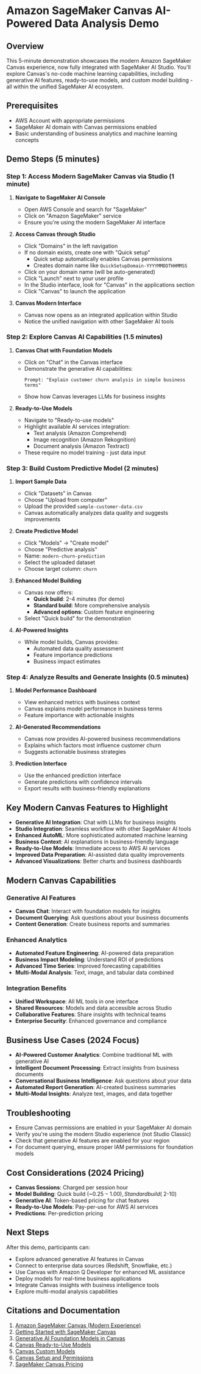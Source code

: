 # Amazon SageMaker Canvas AI-Powered Data Analysis Demo

## Overview
This 5-minute demonstration showcases the modern Amazon SageMaker Canvas experience, now fully integrated with SageMaker AI Studio. You'll explore Canvas's no-code machine learning capabilities, including generative AI features, ready-to-use models, and custom model building - all within the unified SageMaker AI ecosystem.

## Prerequisites
- AWS Account with appropriate permissions
- SageMaker AI domain with Canvas permissions enabled
- Basic understanding of business analytics and machine learning concepts

## Demo Steps (5 minutes)

### Step 1: Access Modern SageMaker Canvas via Studio (1 minute)

1. **Navigate to SageMaker AI Console**
   - Open AWS Console and search for "SageMaker"
   - Click on "Amazon SageMaker" service
   - Ensure you're using the modern SageMaker AI interface

2. **Access Canvas through Studio**
   - Click "Domains" in the left navigation
   - If no domain exists, create one with "Quick setup" 
     - Quick setup automatically enables Canvas permissions
     - Creates domain name like `QuickSetupDomain-YYYYMMDDTHHMMSS`
   - Click on your domain name (will be auto-generated)
   - Click "Launch" next to your user profile
   - In the Studio interface, look for "Canvas" in the applications section
   - Click "Canvas" to launch the application

3. **Canvas Modern Interface**
   - Canvas now opens as an integrated application within Studio
   - Notice the unified navigation with other SageMaker AI tools

### Step 2: Explore Canvas AI Capabilities (1.5 minutes)

1. **Canvas Chat with Foundation Models**
   - Click on "Chat" in the Canvas interface
   - Demonstrate the generative AI capabilities:
     ```
     Prompt: "Explain customer churn analysis in simple business terms"
     ```
   - Show how Canvas leverages LLMs for business insights

2. **Ready-to-Use Models**
   - Navigate to "Ready-to-use models"
   - Highlight available AI services integration:
     - Text analysis (Amazon Comprehend)
     - Image recognition (Amazon Rekognition)
     - Document analysis (Amazon Textract)
   - These require no model training - just data input

### Step 3: Build Custom Predictive Model (2 minutes)

1. **Import Sample Data**
   - Click "Datasets" in Canvas
   - Choose "Upload from computer"
   - Upload the provided `sample-customer-data.csv`
   - Canvas automatically analyzes data quality and suggests improvements

2. **Create Predictive Model**
   - Click "Models" → "Create model"
   - Choose "Predictive analysis"
   - Name: `modern-churn-prediction`
   - Select the uploaded dataset
   - Choose target column: `churn`

3. **Enhanced Model Building**
   - Canvas now offers:
     - **Quick build**: 2-4 minutes (for demo)
     - **Standard build**: More comprehensive analysis
     - **Advanced options**: Custom feature engineering
   - Select "Quick build" for the demonstration

4. **AI-Powered Insights**
   - While model builds, Canvas provides:
     - Automated data quality assessment
     - Feature importance predictions
     - Business impact estimates

### Step 4: Analyze Results and Generate Insights (0.5 minutes)

1. **Model Performance Dashboard**
   - View enhanced metrics with business context
   - Canvas explains model performance in business terms
   - Feature importance with actionable insights

2. **AI-Generated Recommendations**
   - Canvas now provides AI-powered business recommendations
   - Explains which factors most influence customer churn
   - Suggests actionable business strategies

3. **Prediction Interface**
   - Use the enhanced prediction interface
   - Generate predictions with confidence intervals
   - Export results with business-friendly explanations

## Key Modern Canvas Features to Highlight

- **Generative AI Integration**: Chat with LLMs for business insights
- **Studio Integration**: Seamless workflow with other SageMaker AI tools
- **Enhanced AutoML**: More sophisticated automated machine learning
- **Business Context**: AI explanations in business-friendly language
- **Ready-to-Use Models**: Immediate access to AWS AI services
- **Improved Data Preparation**: AI-assisted data quality improvements
- **Advanced Visualizations**: Better charts and business dashboards

## Modern Canvas Capabilities

### Generative AI Features
- **Canvas Chat**: Interact with foundation models for insights
- **Document Querying**: Ask questions about your business documents
- **Content Generation**: Create business reports and summaries

### Enhanced Analytics
- **Automated Feature Engineering**: AI-powered data preparation
- **Business Impact Modeling**: Understand ROI of predictions
- **Advanced Time Series**: Improved forecasting capabilities
- **Multi-Modal Analysis**: Text, image, and tabular data combined

### Integration Benefits
- **Unified Workspace**: All ML tools in one interface
- **Shared Resources**: Models and data accessible across Studio
- **Collaborative Features**: Share insights with technical teams
- **Enterprise Security**: Enhanced governance and compliance

## Business Use Cases (2024 Focus)

- **AI-Powered Customer Analytics**: Combine traditional ML with generative AI
- **Intelligent Document Processing**: Extract insights from business documents
- **Conversational Business Intelligence**: Ask questions about your data
- **Automated Report Generation**: AI-created business summaries
- **Multi-Modal Insights**: Analyze text, images, and data together

## Troubleshooting

- Ensure Canvas permissions are enabled in your SageMaker AI domain
- Verify you're using the modern Studio experience (not Studio Classic)
- Check that generative AI features are enabled for your region
- For document querying, ensure proper IAM permissions for foundation models

## Cost Considerations (2024 Pricing)

- **Canvas Sessions**: Charged per session hour
- **Model Building**: Quick build (~$0.25-1.00), Standard build (~$2-10)
- **Generative AI**: Token-based pricing for chat features
- **Ready-to-Use Models**: Pay-per-use for AWS AI services
- **Predictions**: Per-prediction pricing

## Next Steps

After this demo, participants can:
- Explore advanced generative AI features in Canvas
- Connect to enterprise data sources (Redshift, Snowflake, etc.)
- Use Canvas with Amazon Q Developer for enhanced ML assistance
- Deploy models for real-time business applications
- Integrate Canvas insights with business intelligence tools
- Explore multi-modal analysis capabilities

## Citations and Documentation

1. [Amazon SageMaker Canvas (Modern Experience)](https://docs.aws.amazon.com/sagemaker/latest/dg/canvas.html)
2. [Getting Started with SageMaker Canvas](https://docs.aws.amazon.com/sagemaker/latest/dg/canvas-getting-started.html)
3. [Generative AI Foundation Models in Canvas](https://docs.aws.amazon.com/sagemaker/latest/dg/canvas-fm-chat.html)
4. [Canvas Ready-to-Use Models](https://docs.aws.amazon.com/sagemaker/latest/dg/canvas-ready-to-use-models.html)
5. [Canvas Custom Models](https://docs.aws.amazon.com/sagemaker/latest/dg/canvas-custom-models.html)
6. [Canvas Setup and Permissions](https://docs.aws.amazon.com/sagemaker/latest/dg/canvas-setting-up.html)
7. [SageMaker Canvas Pricing](https://aws.amazon.com/sagemaker/canvas/pricing/)
